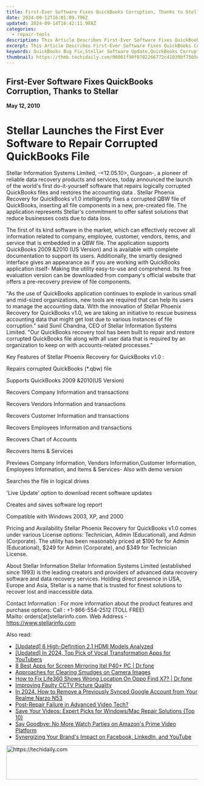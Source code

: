 ```yaml
---
title: First-Ever Software Fixes QuickBooks Corruption, Thanks to Stellar
date: 2024-09-12T16:01:09.796Z
updated: 2024-09-14T16:42:11.988Z
categories:
  - repair-tools
description: This Article Describes First-Ever Software Fixes QuickBooks Corruption, Thanks to Stellar
excerpt: This Article Describes First-Ever Software Fixes QuickBooks Corruption, Thanks to Stellar
keywords: QuickBooks Bug Fix,Stellar Software Update,QuickBooks Corruption Solution,Resolve QuickBooks Errors,First-Ever QuickBooks Software Update,QuickBooks Stability Enhancement,Fix QuickBooks Glitches
thumbnail: https://thmb.techidaily.com/98061f90f0702266772c41039bf7505ea26afb88709675b4845f86d9c07123c1.jpg
---
```


## First-Ever Software Fixes QuickBooks Corruption, Thanks to Stellar

**May 12, 2010**

# **Stellar Launches the First Ever Software to Repair Corrupted QuickBooks File**

 Stellar Information Systems Limited, -<12.05.10>, Gurgoan-, a pioneer of reliable data recovery products and services, today announced the launch of the world's first do-it-yourself software that repairs logically corrupted QuickBooks files and restores the accounting data . Stellar Phoenix Recovery for QuickBooks v1.0 intelligently fixes a corrupted QBW file of QuickBooks, inserting all file components in a new, pre-created file. The application represents Stellar's commitment to offer safest solutions that reduce businesses costs due to data loss.

 The first of its kind software in the market, which can effectively recover all information related to company, employee, customer, vendors, items, and service that is embedded in a QBW file. The application supports QuickBooks 2009 &2010 (US Version) and is available with complete documentation to support its users. Additionally, the smartly designed interface gives an appearance as if you are working with QuickBooks application itself- Making the utility easy-to-use and comprehend. Its free evaluation version can be downloaded from company's official website that offers a pre-recovery preview of file components.

 "As the use of QuickBooks application continues to explode in various small and mid-sized organizations, new tools are required that can help its users to manage the accounting data. With the innovation of Stellar Phoenix Recovery for QuickBooks v1.0, we are taking an initiative to rescue business accounting data that might get lost due to various instances of file corruption." said Sunil Chandna, CEO of Stellar Information Systems Limited. "Our QuickBooks recovery tool has been built to repair and restore corrupted QuickBooks file along with all user data that is required by an organization to keep on with accounts-related processes."

 Key Features of Stellar Phoenix Recovery for QuickBooks v1.0 :

 Repairs corrupted QuickBooks (\*.qbw) file

 Supports QuickBooks 2009 &2010(US Version)

 Recovers Company Information and transactions

 Recovers Vendors Information and transactions

 Recovers Customer Information and transactions

 Recovers Employees Information and transactions

 Recovers Chart of Accounts

 Recovers Items & Services

 Previews Company Information, Vendors Information,Customer Information, Employees Information, and Items & Services- Also with demo version

 Searches the file in logical drives

 'Live Update' option to download recent software updates

 Creates and saves software log report

 Compatible with Windows 2003, XP, and 2000

Pricing and Availability
 Stellar Phoenix Recovery for QuickBooks v1.0 comes under various License options: Technician, Admin (Educational), and Admin (Corporate). The utility has been reasonably priced at $190 for for Admin (Educational), $249 for Admin (Corporate), and $349 for Technician License.

About Stellar Information
 Stellar Information Systems Limited (established since 1993) is the leading creators and providers of advanced data recovery software and data recovery services. Holding direct presence in USA, Europe and Asia, Stellar is a name that is trusted for finest solutions to recover lost and inaccessible data.

Contact Information :
 For more information about the product features and purchase options:
Call : +1-866-554-2512 (TOLL FREE)  
 Mailto: orders\[at\]stellarinfo.com.
Web Address \- <https://www.stellarinfo.com>

<ins class="adsbygoogle"
     style="display:block"
     data-ad-format="autorelaxed"
     data-ad-client="ca-pub-7571918770474297"
     data-ad-slot="1223367746"></ins>

<ins class="adsbygoogle"
     style="display:block"
     data-ad-client="ca-pub-7571918770474297"
     data-ad-slot="8358498916"
     data-ad-format="auto"
     data-full-width-responsive="true"></ins>

<span class="atpl-alsoreadstyle">Also read:</span>
<div><ul>
<li><a href="https://extra-resources.techidaily.com/updated-6-high-definition-21-hdmi-models-analyzed/"><u>[Updated] 6 High-Definition 2.1 HDMI Models Analyzed</u></a></li>
<li><a href="https://youtube-zero.techidaily.com/ed-in-2024-top-pick-of-vocal-transformation-apps-for-youtubers/"><u>[Updated] In 2024, Top Pick of Vocal Transformation Apps for YouTubers</u></a></li>
<li><a href="https://screen-mirror.techidaily.com/8-best-apps-for-screen-mirroring-itel-p40plus-pc-drfone-by-drfone-android/"><u>8 Best Apps for Screen Mirroring Itel P40+ PC | Dr.fone</u></a></li>
<li><a href="https://data-wizards.techidaily.com/approaches-for-clearing-smudges-on-camera-images/"><u>Approaches for Clearing Smudges on Camera Images</u></a></li>
<li><a href="https://fake-location.techidaily.com/how-to-fix-life360-shows-wrong-location-on-oppo-find-x7-drfone-by-drfone-virtual-android/"><u>How to Fix Life360 Shows Wrong Location On Oppo Find X7? | Dr.fone</u></a></li>
<li><a href="https://data-wizards.techidaily.com/improving-faulty-cctv-picture-quality/"><u>Improving Faulty CCTV Picture Quality</u></a></li>
<li><a href="https://easy-unlock-android.techidaily.com/in-2024-how-to-remove-a-previously-synced-google-account-from-your-realme-narzo-n53-by-drfone-android/"><u>In 2024, How to Remove a Previously Synced Google Account from Your Realme Narzo N53</u></a></li>
<li><a href="https://data-wizards.techidaily.com/post-repair-failure-in-advanced-video-tech/"><u>Post-Repair Failure in Advanced Video Tech?</u></a></li>
<li><a href="https://data-wizards.techidaily.com/save-your-videos-expert-picks-for-windowsmac-repair-solutions-top-10/"><u>Save Your Videos: Expert Picks for Windows/Mac Repair Solutions (Top 10)</u></a></li>
<li><a href="https://buynow-marvelous.techidaily.com/say-goodbye-no-more-watch-parties-on-amazons-prime-video-platform/"><u>Say Goodbye: No More Watch Parties on Amazon's Prime Video Platform</u></a></li>
<li><a href="https://data-wizards.techidaily.com/synergizing-your-brands-impact-on-facebook-linkedin-and-youtube/"><u>Synergizing Your Brand's Impact on Facebook, LinkedIn, and YouTube</u></a></li>
</ul></div>

<!-- affiliate ads begin -->
<a href="https://ephamedtechinc.pxf.io/c/5597632/2130528/26400" target="_top" id="2130528">
  <img src="//a.impactradius-go.com/display-ad/26400-2130528" border="0" alt="https://techidaily.com" width="728" height="90"/>
</a>
<img height="0" width="0" src="https://ephamedtechinc.pxf.io/i/5597632/2130528/26400" style="position:absolute;visibility:hidden;" border="0" />
<!-- affiliate ads end -->

